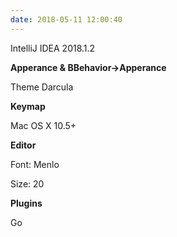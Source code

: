 ```yaml
---
date: 2018-05-11 12:00:40
---
```


IntelliJ IDEA 2018.1.2



**Apperance & BBehavior->Apperance**

Theme Darcula



**Keymap**

Mac OS X 10.5+



**Editor**

Font: Menlo

Size: 20



**Plugins**

Go


